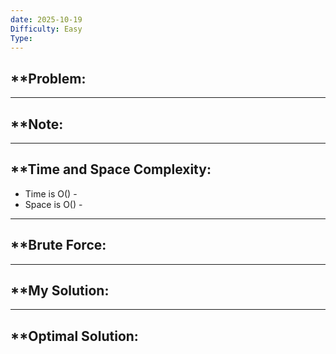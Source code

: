 ```yaml
---
date: 2025-10-19
Difficulty: Easy
Type:
---
```


## **Problem: 

---
## **Note: 


---

## **Time and Space Complexity: 
- Time is O() - 
- Space is O() -

--- 

## **Brute Force: 

---
## **My Solution: 


---
## **Optimal Solution: 

